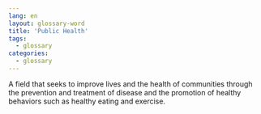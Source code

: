 ```yaml
---
lang: en
layout: glossary-word
title: 'Public Health'
tags:
  - glossary
categories:
  - glossary
---
```

A field that seeks to improve lives and the health of communities through the prevention and treatment of disease and the promotion of healthy behaviors such as healthy eating and exercise.